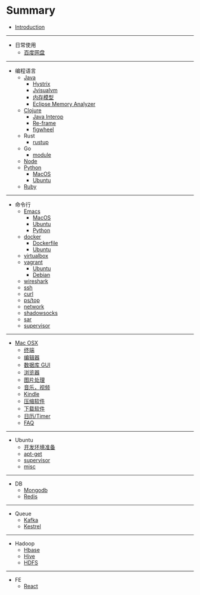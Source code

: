 # Summary

* [Introduction](README.md)

-----
* 日常使用
    * [百度网盘](daily/pan.md)

-----
* 编程语言
    * [Java](pl/java/README.md)
        * [Hystrix](pl/java/hystrix.md)
        * [Jvisualvm](pl/java/jvisualvm.md)
        * [内存模型](pl/java/memory.md)
        * [Eclipse Memory Analyzer](pl/java/mat.md)
    * [Clojure](pl/clojure/README.md)
        * [Java Interop](pl/clojure/java-interop.md)
        * [Re-frame](pl/clojure/re-frame.md)
        * [figwheel](pl/clojure/figwheel.md)
    * Rust
        * [rustup](pl/rust/rustup.md)
    * Go
        * [module](pl/go/module.md)
    * [Node](pl/node/README.md)
    * [Python](pl/python/README.md)
        * [MacOS](pl/python/mac.md)
        * [Ubuntu](pl/python/ubuntu.md)
    * [Ruby](pl/ruby/README.md)

-----
* 命令行
    * [Emacs](cmd/emacs/README.md)
        * [MacOS](cmd/emacs/mac.md)
        * [Ubuntu](cmd/emacs/ubuntu.md)
        * [Python](cmd/emacs/python.md)
    * [docker](cmd/docker/README.md)
        * [Dockerfile](cmd/docker/Dockerfile.md)
        * [Ubuntu](cmd/docker/ubuntu.md)
    * [virtualbox](cmd/virtualbox.md)
    * [vagrant](cmd/vagrant/README.md)
        * [Ubuntu](cmd/vagrant/ubuntu.md)
        * [Debian](cmd/vagrant/debian.md)
    * [wireshark](cmd/wireshark.md)
    * [ssh](cmd/ssh.md)
    * [curl](cmd/curl.md)
    * [ps/top](cmd/process.md)
    * [network](cmd/network.md)
    * [shadowsocks](cmd/shadowsocks.md)
    * [sar](cmd/sar.md)
    * [supervisor](cmd/supervisor.md)

-----
* [Mac OSX](mac/README.md)
    * [终端](mac/iterm2.md)
    * [编辑器](mac/editor.md)
    * [数据库 GUI](mac/db_gui.md)
    * [浏览器](mac/browser.md)
    * [图片处理](mac/image.md)
    * [音乐，视频](mac/music_video.md)
    * [Kindle](mac/kindle.md)
    * [压缩软件](mac/compression.md)
    * [下载软件](mac/download.md)
    * [日历/Timer](mac/time.md)
    * [FAQ](mac/faq.md)

-----
* Ubuntu
    * [开发环境准备](ubuntu/dev.md)
    * [apt-get](ubuntu/apt-get.md)
    * [supervisor](ubuntu/supervisor.md)
    * [misc](ubuntu/misc.md)

-----
* DB
    * [Mongodb](db/mongo.md)
    * [Redis](db/redis.md)

-----
* Queue
    * [Kafka](queue/kafka.md)
    * [Kestrel](queue/kestrel.md)

-----
* Hadoop
    * [Hbase](hadoop/hbase.md)
    * [Hive](hadoop/hive.md)
    * [HDFS](hadoop/hdfs.md)

-----
* FE
    * [React](fe/react.md)

